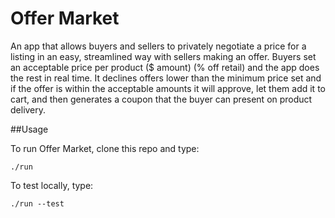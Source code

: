 # Offer Market
An app that allows buyers and sellers to privately negotiate a price for a listing in an easy, streamlined way with sellers making an offer. 
Buyers set an acceptable price per product ($ amount) (% off retail) and the app does the rest in real time. It declines offers lower than the minimum price set and if the offer is within the acceptable amounts it will approve, let them add it to cart, and then generates a coupon that the buyer can present on product delivery.


##Usage

To run Offer Market, clone this repo and type:

`./run`

To test locally, type:

`./run --test`